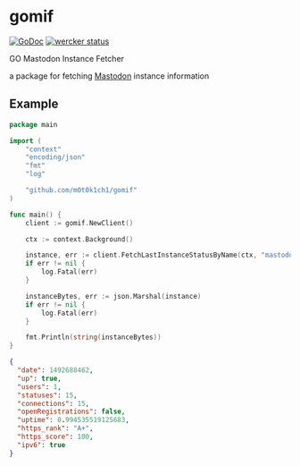 # gomif

[![GoDoc](https://godoc.org/github.com/m0t0k1ch1/gomif?status.svg)](https://godoc.org/github.com/m0t0k1ch1/gomif) [![wercker status](https://app.wercker.com/status/3ed695cdfed9a63dd66b823302604041/s/master "wercker status")](https://app.wercker.com/project/byKey/3ed695cdfed9a63dd66b823302604041)

GO Mastodon Instance Fetcher

a package for fetching [Mastodon](https://github.com/tootsuite/mastodon) instance information

## Example

``` go
package main

import (
	"context"
	"encoding/json"
	"fmt"
	"log"

	"github.com/m0t0k1ch1/gomif"
)

func main() {
	client := gomif.NewClient()

	ctx := context.Background()

	instance, err := client.FetchLastInstanceStatusByName(ctx, "mastodon.m0t0k1ch1.com")
	if err != nil {
		log.Fatal(err)
	}

	instanceBytes, err := json.Marshal(instance)
	if err != nil {
		log.Fatal(err)
	}

	fmt.Println(string(instanceBytes))
}
```

``` json
{
  "date": 1492688462,
  "up": true,
  "users": 1,
  "statuses": 15,
  "connections": 15,
  "openRegistrations": false,
  "uptime": 0.994535519125683,
  "https_rank": "A+",
  "https_score": 100,
  "ipv6": true
}
```

